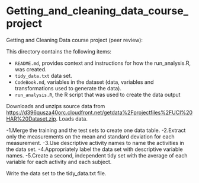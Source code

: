 # Getting_and_cleaning_data_course_project
Getting and Cleaning Data course project (peer review):



This directory contains the following items:

- `README.md`, provides context and instructions for how the run_analysis.R, was created.
- `tidy_data.txt` data set.
- `CodeBook.md`, variables in the dataset (data, variables and transformations used to generate the data).
- `run_analysis.R`, the R script that was used to create the data output 

Downloads and unzips source data from https://d396qusza40orc.cloudfront.net/getdata%2Fprojectfiles%2FUCI%20HAR%20Dataset.zip.
Loads data.

-1.Merge the training and the test sets to create one data table.
-2.Extract only the measurements on the mean and standard deviation for each measurement.
-3.Use descriptive activity names to name the activities in the data set.
-4.Appropriately label the data set with descriptive variable names.
-5.Create a second, independent tidy set with the average of each variable for each activity and each subject.

Write the data set to the tidy_data.txt file.




